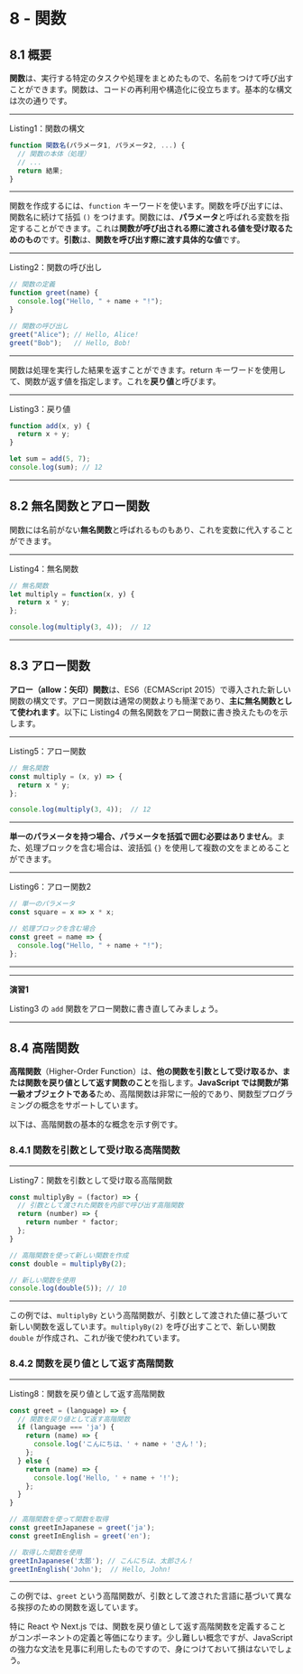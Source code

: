 # 8 - 関数
## 8.1 概要
**関数**は、実行する特定のタスクや処理をまとめたもので、名前をつけて呼び出すことができます。関数は、コードの再利用や構造化に役立ちます。基本的な構文は次の通りです。

---
Listing1：関数の構文

```javascript
function 関数名(パラメータ1, パラメータ2, ...) {
  // 関数の本体（処理）
  // ...
  return 結果;
}
```

---

関数を作成するには、`function` キーワードを使います。関数を呼び出すには、関数名に続けて括弧 `()` をつけます。関数には、**パラメータ**と呼ばれる変数を指定することができます。これは**関数が呼び出される際に渡される値を受け取るためのもの**です。**引数**は、**関数を呼び出す際に渡す具体的な値**です。

---
Listing2：関数の呼び出し

```javascript
// 関数の定義
function greet(name) {
  console.log("Hello, " + name + "!");
}

// 関数の呼び出し
greet("Alice"); // Hello, Alice!
greet("Bob");   // Hello, Bob!
```

---

関数は処理を実行した結果を返すことができます。return キーワードを使用して、関数が返す値を指定します。これを**戻り値**と呼びます。

---
Listing3：戻り値

```javascript
function add(x, y) {
  return x + y;
}

let sum = add(5, 7);
console.log(sum); // 12
```

---

## 8.2 無名関数とアロー関数
関数には名前がない**無名関数**と呼ばれるものもあり、これを変数に代入することができます。

---
Listing4：無名関数

```javascript
// 無名関数
let multiply = function(x, y) {
  return x * y;
};

console.log(multiply(3, 4));  // 12
```

---

## 8.3 アロー関数
**アロー（allow：矢印）関数**は、ES6（ECMAScript 2015）で導入された新しい関数の構文です。アロー関数は通常の関数よりも簡潔であり、**主に無名関数として使われます**。以下に Listing4 の無名関数をアロー関数に書き換えたものを示します。

---
Listing5：アロー関数

```javascript
// 無名関数
const multiply = (x, y) => {
  return x * y;
};

console.log(multiply(3, 4));  // 12
```

---

**単一のパラメータを持つ場合、パラメータを括弧で囲む必要はありません**。また、処理ブロックを含む場合は、波括弧 `{}` を使用して複数の文をまとめることができます。

---
Listing6：アロー関数2

```javascript
// 単一のパラメータ
const square = x => x * x;

// 処理ブロックを含む場合
const greet = name => {
  console.log("Hello, " + name + "!");
};
```

---

---
**演習1**  

Listing3 の `add` 関数をアロー関数に書き直してみましょう。

---

## 8.4 高階関数
**高階関数**（Higher-Order Function）は、**他の関数を引数として受け取るか、または関数を戻り値として返す関数のこと**を指します。**JavaScript では関数が第一級オブジェクトである**ため、高階関数は非常に一般的であり、関数型プログラミングの概念をサポートしています。

以下は、高階関数の基本的な概念を示す例です。

### 8.4.1 関数を引数として受け取る高階関数
---
Listing7：関数を引数として受け取る高階関数

```javascript
const multiplyBy = (factor) => {
  // 引数として渡された関数を内部で呼び出す高階関数
  return (number) => {
    return number * factor;
  };
}

// 高階関数を使って新しい関数を作成
const double = multiplyBy(2);

// 新しい関数を使用
console.log(double(5)); // 10
```

---

この例では、`multiplyBy` という高階関数が、引数として渡された値に基づいて新しい関数を返しています。`multiplyBy(2)` を呼び出すことで、新しい関数 `double` が作成され、これが後で使われています。

### 8.4.2 関数を戻り値として返す高階関数
---
Listing8：関数を戻り値として返す高階関数

```javascript
const greet = (language) => {
  // 関数を戻り値として返す高階関数
  if (language === 'ja') {
    return (name) => {
      console.log('こんにちは、' + name + 'さん！');
    };
  } else {
    return (name) => {
      console.log('Hello, ' + name + '!');
    };
  }
}

// 高階関数を使って関数を取得
const greetInJapanese = greet('ja');
const greetInEnglish = greet('en');

// 取得した関数を使用
greetInJapanese('太郎'); // こんにちは、太郎さん！
greetInEnglish('John');  // Hello, John!
```

---

この例では、`greet` という高階関数が、引数として渡された言語に基づいて異なる挨拶のための関数を返しています。

特に React や Next.js では、関数を戻り値として返す高階関数を定義することがコンポーネントの定義と等価になります。少し難しい概念ですが、JavaScript の強力な文法を見事に利用したものですので、身につけておいて損はないでしょう。